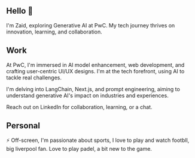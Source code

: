 
## Hello 👋
I'm Zaid, exploring Generative AI at PwC. My tech journey thrives on innovation, learning, and collaboration.

## Work
 At PwC, I'm immersed in AI model enhancement, web development, and crafting user-centric UI/UX designs. I'm at the tech forefront, using AI to tackle real challenges.

 I'm delving into LangChain, Next.js, and prompt engineering, aiming to understand generative AI's impact on industries and experiences.

 Reach out on LinkedIn for collaboration, learning, or a chat.

## Personal
⚡ Off-screen, I'm passionate about sports, I love to play and watch footbll, big liverpool fan. Love to  play padel, a bit new to the game.
